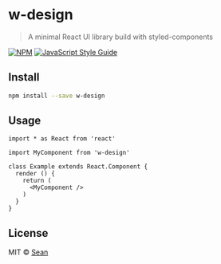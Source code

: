 # w-design

> A minimal React UI library build with styled-components

[![NPM](https://img.shields.io/npm/v/w-design.svg)](https://www.npmjs.com/package/w-design) [![JavaScript Style Guide](https://img.shields.io/badge/code_style-standard-brightgreen.svg)](https://standardjs.com)

## Install

```bash
npm install --save w-design
```

## Usage

```tsx
import * as React from 'react'

import MyComponent from 'w-design'

class Example extends React.Component {
  render () {
    return (
      <MyComponent />
    )
  }
}
```

## License

MIT © [Sean](https://github.com/Sean)
